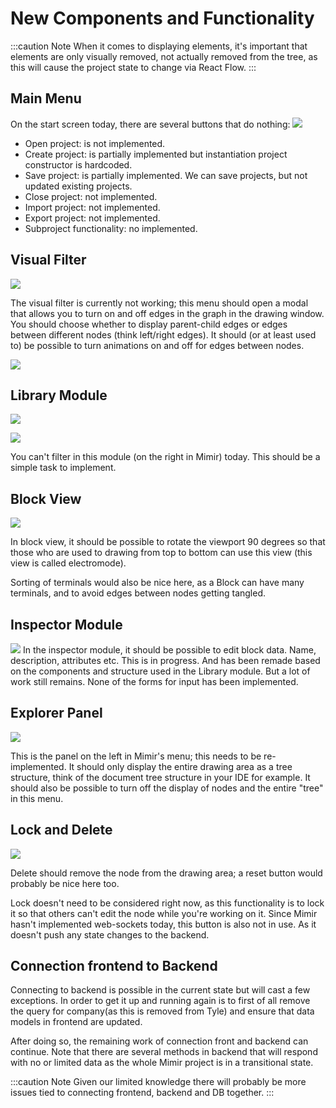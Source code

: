 # New Components and Functionality

:::caution Note
When it comes to displaying elements, it's important that elements are only visually removed, not actually
removed from the tree, as this will cause the project state to change via React Flow.
:::

## Main Menu

On the start screen today, there are several buttons that do nothing:
![](img/projectMenu.png)

- Open project: is not implemented.
- Create project: is partially implemented but instantiation project constructor is hardcoded.
- Save project: is partially implemented. We can save projects, but not updated existing projects.
- Close project: not implemented.
- Import project: not implemented.
- Export project: not implemented.
- Subproject functionality: no implemented.

## Visual Filter

![](img/visualFilter.png)

The visual filter is currently not working; this menu should open a modal that allows you to turn on and off edges in
the graph in the drawing window. You should choose whether to display parent-child edges or edges between different
nodes (think left/right edges). It should (or at least used to) be possible to turn animations on and off for edges
between nodes.

![](img/visualFilter2.png)

## Library Module

![](img/explorerMenu.png)

![](img/explorerMenu2.png)

You can't filter in this module (on the right in Mimir) today. This should be a simple task to implement.

## Block View

![](img/electroMode.png)

In block view, it should be possible to rotate the viewport 90 degrees so that those who are used to drawing from top to
bottom can use this view (this view is called electromode).

Sorting of terminals would also be nice here, as a Block can have many terminals, and to avoid edges between
nodes getting tangled.

## Inspector Module

![](img/terminalAttributes.png)
In the inspector module, it should be possible to edit block data. Name, description, attributes etc.
This is in progress. And has been remade based on the components and structure used in the Library module. But a lot of
work still remains. None of the forms for input has been implemented.

## Explorer Panel

![](img/explorerPanel.png)

This is the panel on the left in Mimir's menu; this needs to be re-implemented. It should only display the entire
drawing area as a tree structure, think of the document tree structure in your IDE for example. It should also be
possible to turn off the display of nodes and the entire "tree" in this menu.

## Lock and Delete

![](img/lockDelete.png)

Delete should remove the node from the drawing area; a reset button would probably be nice here too.

Lock doesn't need to be considered right now, as this functionality is to lock it so that others can't edit the node
while you're working on it. Since Mimir hasn't implemented web-sockets today, this button is also not in use. As it
doesn't push any state changes to the backend.

## Connection frontend to Backend

Connecting to backend is possible in the current state but will cast a few exceptions. In order to get it up and running
again is to first of all remove the query for company(as this is removed from Tyle) and ensure that data models in
frontend are updated.

After doing so, the remaining work of connection front and backend can continue.
Note that there are several methods in backend that will respond with no or limited data as the whole Mimir project is
in a transitional state.

:::caution Note
Given our limited knowledge there will probably be more issues tied to connecting frontend, backend and DB together.
:::
